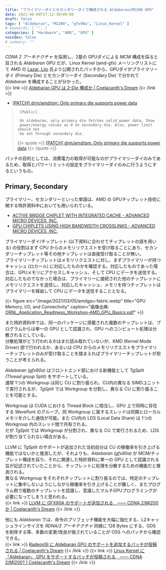 ```yaml
---
title: "プライマリーダイとセカンダリーダイで構成される Aldebaran/MI200 GPU"
date: 2021-06-09T17:12:30+09:00
draft: false
tags: [ "Aldebaran", "MI200", "gfx90a", "Linux_Kernel" ]
# keywords: [ "", ]
categories: [ "Hardware", "AMD", "GPU" ]
noindex: false
# summary: ""
---
```


*CDNA 2 アーキテクチャ* を採用し、2基の GPUダイによる MCM 構成を採ると目される *Aldebaran* GPU だが、Linux Kernel (amd-gfx) メーリングリストにて AMD の [Lazar, Lijo](https://in.linkedin.com/in/lijo-lazar-4488073) 氏より公開されたパッチから、GPUダイがプライマリーダイ (Primary Die) とセカンダリーダイ (Secondary Die) で分かれて *Aldebaran* を構成することが分かった。  
{{< link >}} [Aldebaran GPU は 2-Die 構成か | Coelacanth's Dream](/posts/2021/03/05/amd-aldebaran-2die-mcm/) {{< /link >}}

 * [[PATCH] drm/amd/pm: Only primary die supports power data](https://lists.freedesktop.org/archives/amd-gfx/2021-June/065161.html)

 > 		[Public]
 > 		
 > 		On aldebaran, only primary die fetches valid power data. Show
 > 		power/energy values as 0 on secondary die. Also, power limit should not
 > 		be set through secondary die.
 >
 > {{< quote >}} [[PATCH] drm/amd/pm: Only primary die supports power data](https://lists.freedesktop.org/archives/amd-gfx/2021-June/065161.html) {{< /quote >}}

パッチの目的としては、消費電力の取得が可能なのがプライマリーダイのみであるため、取得とパワーリミットの設定をプライマリーダイのみに行うようにするというもの。  

## Primary, Secondary

プライマリー、セカンダリーといった単語は、AMD の GPUチップレット技術に関する特許資料中においても用いられている。  

 * [ACTIVE BRIDGE CHIPLET WITH INTEGRATED CACHE - ADVANCED MICRO DEVICES, INC.](https://www.freepatentsonline.com/y2021/0097013.html)
 * [GPU CHIPLETS USING HIGH BANDWIDTH CROSSLINKS - ADVANCED MICRO DEVICES, INC.](https://www.freepatentsonline.com/y2020/0409859.html)

プライマリーダイ/チップレット (以下資料に合わせてチップレットの語を用いる) の役割はまず CPU からのメモリリクエストを受け取ることにあり、セカンダリーチップレット等その他チップレットは直接受け取ることが無い。  
プライマリーチップレットはメモリリクエストに対し、まずプライマリーが持つキャッシュ (ロカール) に対応したものかを確認する。対応したものであった場合は、GPUメモリにアクセスしキャッシュ、そして CPU にデータを送信する。  
対応したものでなかった場合は、プライマリーに接続された他のチップレットにメモリリクエストを送信し、対応したキャッシュ、メモリを持つチップレットはプライマリーを経由して CPU にデータを送信することとなる。  

{{< figure src="/image/2021/03/05/amdgpu-fabric.webp" title="GPU Memory, I/O, and Connectivity" caption="画像出典: [ORNL_Application_Readiness_Workshop-AMD_GPU_Basics.pdf](https://www.olcf.ornl.gov/wp-content/uploads/2019/10/ORNL_Application_Readiness_Workshop-AMD_GPU_Basics.pdf)" >}}

また特許資料中では、同一のパッケージに搭載された複数のチップレットは、プログラムからは単一の GPU として認識され、GPU へのコンピュート処理は分散されるとしている。  
分散処理がどう行われるかはまだ読み取れていないが、KMD (Kernel Mode Driver) 部で行われるか、あるいは CPU からのメモリリクエストをプライマリーチップレットのみが受け取ることを踏まえればプライマリーチップレットが担うことが考えられる。  

*Aldebaran (gfx90a)* はフロントエンド部における新機能として *TgSplit (Thread group Split)* をサポートしている。  
通常 1つの Workgroup は同じ CU に割り振られ、CU内の異なる SIMDユニットで実行されるが、*TgSplit* では Workgroup を分割し、異なる CU に割り振ることを可能とする。  

Workgroup は CUDA における Thread Block に相当し、GPU 上で同時に存在する Waveflont のグループ。同 Workgroup に属するスレッドは同期とローカルメモリを介した通信が可能。また CU内の LDS (Local Data Share) は 1つの Workgroup 内のスレッド間で共有される。  
だが *TgSplit* では Workgroup が分割され、異なる CU で実行されるため、LDS が割り当てられない場合がある。  

LLVM に *TgSplit* のサポートが追加された当初自分は CU の稼働率を引き上げる機能ではないかと推測したが、それよりも、*Aldebaran (gfx90a)* が MCM/チップレット構成を採り、それに関連した特許資料に単一の GPU として認識される旨が記述されていたことから、チップレットに処理を分散するための機能だと推測される。  
異なる Workgroup をそれぞれチップレットに割り振るのでは、特定のチップレットに集中しないようにしながら稼働率を引き上げることが難しく、またプログラム側で複数のチップレットを認識し、意識したマルチGPUプログラミングが必要になってしまうと思われる。  
{{< link >}} [LLVM に GFX90A のサポートが追加される　―― CDNA 2/MI200 か | Coelacanth's Dream](/posts/2021/02/19/llvm-gfx90a/#tgsplit) {{< /link >}}

他にも *Aldebaran* では、命令のプリフェッチ機能を大幅に強化する、L2キャッシュラインサイズを *RDNA/2 アーキテクチャ* 同様に 128 Bytes にする、GDS を削除する等、多数の変更/改良が施されていることが OSS へのパッチから確認できる。  
{{< link >}} [RadeonSI に Aldebaran GPU のサポートを追加するパッチが投稿される | Coelacanth's Dream](/posts/2021/03/04/aldebaran-umd/) {{< /link >}}
{{< link >}} [Linux Kernel に 「Aldebaran」 GPU をサポートするパッチが投稿される　―― CDNA 2/MI200? | Coelacanth's Dream](/posts/2021/02/25/amd-aldebaran-gpu/#removed-gds) {{< /link >}}
